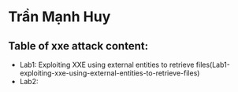# Trần Mạnh Huy

## Table of xxe attack content: 
* Lab1: Exploiting XXE using external entities to retrieve files(Lab1-exploiting-xxe-using-external-entities-to-retrieve-files)
* Lab2: 
